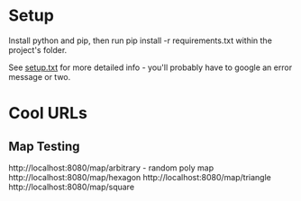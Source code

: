 # Setup
Install python and pip, then run
	pip install -r requirements.txt
within the project's folder.

See [setup.txt](setup.txt) for more detailed info - you'll probably have to google an error message or two.

# Cool URLs
## Map Testing
http://localhost:8080/map/arbitrary - random poly map
http://localhost:8080/map/hexagon
http://localhost:8080/map/triangle
http://localhost:8080/map/square
